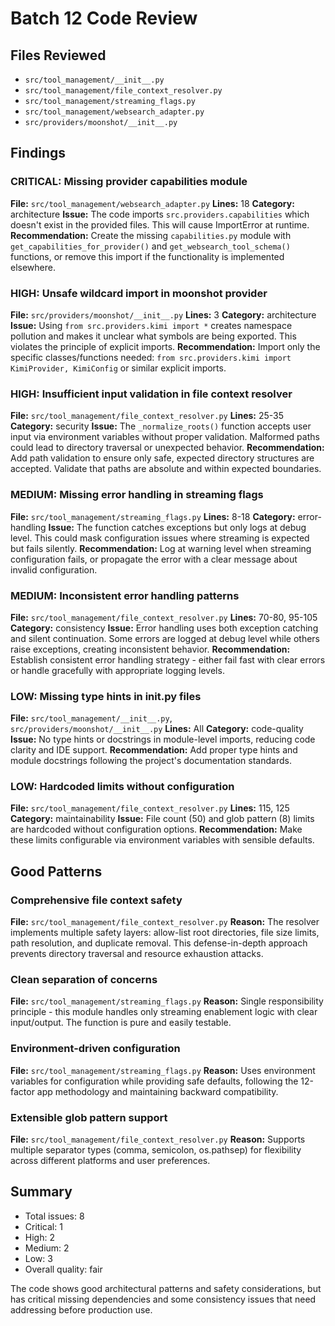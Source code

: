 # Batch 12 Code Review

## Files Reviewed
- `src/tool_management/__init__.py`
- `src/tool_management/file_context_resolver.py`
- `src/tool_management/streaming_flags.py`
- `src/tool_management/websearch_adapter.py`
- `src/providers/moonshot/__init__.py`

## Findings

### CRITICAL: Missing provider capabilities module
**File:** `src/tool_management/websearch_adapter.py`
**Lines:** 18
**Category:** architecture
**Issue:** The code imports `src.providers.capabilities` which doesn't exist in the provided files. This will cause ImportError at runtime.
**Recommendation:** Create the missing `capabilities.py` module with `get_capabilities_for_provider()` and `get_websearch_tool_schema()` functions, or remove this import if the functionality is implemented elsewhere.

### HIGH: Unsafe wildcard import in moonshot provider
**File:** `src/providers/moonshot/__init__.py`
**Lines:** 3
**Category:** architecture
**Issue:** Using `from src.providers.kimi import *` creates namespace pollution and makes it unclear what symbols are being exported. This violates the principle of explicit imports.
**Recommendation:** Import only the specific classes/functions needed: `from src.providers.kimi import KimiProvider, KimiConfig` or similar explicit imports.

### HIGH: Insufficient input validation in file context resolver
**File:** `src/tool_management/file_context_resolver.py`
**Lines:** 25-35
**Category:** security
**Issue:** The `_normalize_roots()` function accepts user input via environment variables without proper validation. Malformed paths could lead to directory traversal or unexpected behavior.
**Recommendation:** Add path validation to ensure only safe, expected directory structures are accepted. Validate that paths are absolute and within expected boundaries.

### MEDIUM: Missing error handling in streaming flags
**File:** `src/tool_management/streaming_flags.py`
**Lines:** 8-18
**Category:** error-handling
**Issue:** The function catches exceptions but only logs at debug level. This could mask configuration issues where streaming is expected but fails silently.
**Recommendation:** Log at warning level when streaming configuration fails, or propagate the error with a clear message about invalid configuration.

### MEDIUM: Inconsistent error handling patterns
**File:** `src/tool_management/file_context_resolver.py`
**Lines:** 70-80, 95-105
**Category:** consistency
**Issue:** Error handling uses both exception catching and silent continuation. Some errors are logged at debug level while others raise exceptions, creating inconsistent behavior.
**Recommendation:** Establish consistent error handling strategy - either fail fast with clear errors or handle gracefully with appropriate logging levels.

### LOW: Missing type hints in __init__.py files
**File:** `src/tool_management/__init__.py`, `src/providers/moonshot/__init__.py`
**Lines:** All
**Category:** code-quality
**Issue:** No type hints or docstrings in module-level imports, reducing code clarity and IDE support.
**Recommendation:** Add proper type hints and module docstrings following the project's documentation standards.

### LOW: Hardcoded limits without configuration
**File:** `src/tool_management/file_context_resolver.py`
**Lines:** 115, 125
**Category:** maintainability
**Issue:** File count (50) and glob pattern (8) limits are hardcoded without configuration options.
**Recommendation:** Make these limits configurable via environment variables with sensible defaults.

## Good Patterns

### Comprehensive file context safety
**File:** `src/tool_management/file_context_resolver.py`
**Reason:** The resolver implements multiple safety layers: allow-list root directories, file size limits, path resolution, and duplicate removal. This defense-in-depth approach prevents directory traversal and resource exhaustion attacks.

### Clean separation of concerns
**File:** `src/tool_management/streaming_flags.py`
**Reason:** Single responsibility principle - this module handles only streaming enablement logic with clear input/output. The function is pure and easily testable.

### Environment-driven configuration
**File:** `src/tool_management/streaming_flags.py`
**Reason:** Uses environment variables for configuration while providing safe defaults, following the 12-factor app methodology and maintaining backward compatibility.

### Extensible glob pattern support
**File:** `src/tool_management/file_context_resolver.py`
**Reason:** Supports multiple separator types (comma, semicolon, os.pathsep) for flexibility across different platforms and user preferences.

## Summary
- Total issues: 8
- Critical: 1
- High: 2
- Medium: 2
- Low: 3
- Overall quality: fair

The code shows good architectural patterns and safety considerations, but has critical missing dependencies and some consistency issues that need addressing before production use.